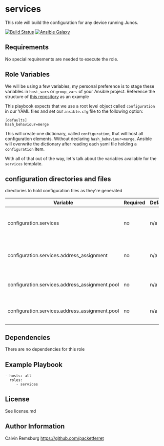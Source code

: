 services
=========

This role will build the configuration for any device running Junos.

[![Build Status](https://travis-ci.com/packetferret/juniper_build_config.svg?branch=master)](https://travis-ci.com/packetferret/juniper_build_config)
[![Ansible Galaxy](https://galaxy.ansible.com/packetferret/juniper_build_config)](https://galaxy.ansible.com/packetferret/juniper_build_config)


Requirements
------------

No special requirements are needed to execute the role.

Role Variables
--------------

We will be using a few variables, my personal preference is to stage these variables in `host_vars` or `group_vars` of your Ansible project. Reference the structure of [this repository](https://github.com/packetferret/Ansible-Campus-Fabric-Core-Distribution-CRB/tree/master/files/ansible) as an example

This playbook expects that we use a root level object called `configuration` in our YAML files and set our `ansible.cfg` file to the following option: 

```
[defaults]
hash_behaviour=merge
```

This will create one dictionary, called `configuration`, that will host all configuration elements. Without declaring `hash_behaviour=merge`, Ansible will overwrite the dictionary after reading each yaml file holding a `configuration` item.

With all of that out of the way, let's talk about the variables available for the `services` template.

## configuration directories and files

 directories to hold configuration files as they're generated

| Variable | Required | Default | Choices | Comments |
|---|---|---|---|---|
| configuration.services | no | n/a | n/a | dictionary that hosts all access-related items |
| configuration.services.address_assignment | no | n/a | n/a | dictionary that hosts all DHCP related items |
| configuration.services.address_assignment.pool | no | n/a | n/a | dictionary that hosts all DHCP pool items |
| configuration.services.address_assignment.pool | no | n/a | n/a | dictionary that hosts all DHCP pool items |

Dependencies
------------

There are no dependencies for this role

Example Playbook
----------------


    - hosts: all
      roles:
         - services

License
-------

See license.md

Author Information
------------------

Calvin Remsburg
https://github.com/packetferret
